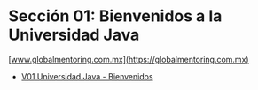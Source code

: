# Sección 01: Bienvenidos a la Universidad Java

[www.globalmentoring.com.mx](https://globalmentoring.com.mx)
* [V01 Universidad Java - Bienvenidos](https://www.udemy.com/course/universidad-java-especialista-en-java-desde-cero-a-master/learn/lecture/38135284#overview)
